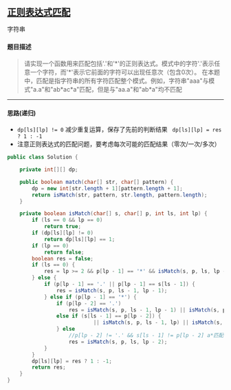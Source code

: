 ## [正则表达式匹配](https://www.nowcoder.com/practice/45327ae22b7b413ea21df13ee7d6429c)

<code style="color: var(--vscode-textPreformat-foreground); font-family: Menlo, Monaco, Consolas, &quot;Droid Sans Mono&quot;, &quot;Courier New&quot;, monospace, &quot;Droid Sans Fallback&quot;; font-size: 14px; line-height: 19px;">字符串</code>

#### 题目描述

> 请实现一个函数用来匹配包括'.'和'\*'的正则表达式。模式中的字符'.'表示任意一个字符，而'\*'表示它前面的字符可以出现任意次（包含0次）。 在本题中，匹配是指字符串的所有字符匹配整个模式。例如，字符串"aaa"与模式"a.a"和"ab\*ac\*a"匹配，但是与"aa.a"和"ab*a"均不匹配


----
#### 思路(递归)
* `dp[ls][lp] != 0` 减少重复运算，保存了先前的判断结果 ` dp[ls][lp] = res ? 1 : -1`
* 注意正则表达式的匹配问题，要考虑每次可能的匹配结果（零次/一次/多次）
```java
public class Solution {

    private int[][] dp;

    public boolean match(char[] str, char[] pattern) {
        dp = new int[str.length + 1][pattern.length + 1];
        return isMatch(str, pattern, str.length, pattern.length);
    }

    private boolean isMatch(char[] s, char[] p, int ls, int lp) {
        if (ls == 0 && lp == 0)
            return true;
        if (dp[ls][lp] != 0)
            return dp[ls][lp] == 1;
        if (lp == 0)
            return false;
        boolean res = false;
        if (ls == 0) {
            res = lp >= 2 && p[lp - 1] == '*' && isMatch(s, p, ls, lp - 2);
        } else {
            if (p[lp - 1] == '.' || p[lp - 1] == s[ls - 1]) {
                res = isMatch(s, p, ls - 1, lp - 1);
            } else if (p[lp - 1] == '*') {
                if (p[lp - 2] == '.')
                    res = isMatch(s, p, ls - 1, lp - 1) || isMatch(s, p, ls - 1, lp) || isMatch(s, p, ls, lp - 2);
                else if (s[ls - 1] == p[lp - 2]) {
                            || isMatch(s, p, ls - 1, lp) || isMatch(s, p, ls, lp - 2);
                } else
                    //p[lp - 2] != '.' && s[ls - 1] != p[lp - 2] a*匹配0次
                    res = isMatch(s, p, ls, lp - 2);
            }
        }
        dp[ls][lp] = res ? 1 : -1;
        return res;
    }
}
```

